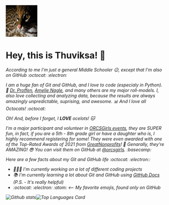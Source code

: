 <img src="images/oce.jpeg" alt="image header" width="100" height="100"/>
<h1>Hey, this is Thuviksa! 👋</h1>
<h6>
According to me I'm just a general Middle Schooler 😉, except that I'm also on GitHub :octocat: :electron:

I am a huge fan of Git and GitHub, and I love to code (especialy in Python). 🐍 
[Dr. Proffen](https://github.com/tproffen), [Amelie Nagle](https://github.com/SootSprite15), and many others are my major roll-models. 
I, also love collecting and analyzing data, because the results are always amazingly unpredictable, suprising, and awesome. 📊 
And I love all Octocats! :octocat:

Oh! And, before I forget, I ***LOVE*** ocelots! 🐱

I'm a major participant and volunteer in [ORCSGirls events](https://www.orcsgirls.org/events), they are SUPER fun, in fact, if you are a 5th - 8th grade girl or have a daughter who is, I highly recommend registering for some! 
They were even awarded with one of the Top-Rated Awards of 2021 from [GreatNonprofits](https://greatnonprofits.org/org/oak-ridge-computer-science-girls)! 🥇 
Genarally, they're AMAZING! 😎 
You can visit them on GitHub at [@orcsgirls](https://github.com/orcsgirls). :basecamp:

Here are a few facts about my Git and GitHub life :octocat: :electron::

- 👩🏻‍💻 I'm currently working on a lot of different coding projects
- 📚 I'm currently learning a lot about Git and GitHub using [GitHub Docs](https://docs.github.com/) (P.S. - It's really helpful)
- :octocat: :electron: :atom: <-- My favorite emojis, found only on GitHub

![Github stats](https://github-readme-stats.vercel.app/api?username=cyber-ocelot&theme=cobalt&show_icons=true&count_private=true&count_all_commits=true)![Top Languages Card](https://github-readme-stats.vercel.app/api/top-langs/?username=cyber-ocelot&layout=compact&theme=cobalt)
</h6>
<!--
**ThuviksaM/ThuviksaM** is a ✨ _special_ ✨ repository because its `README.md` (this file) appears on your GitHub profile.

Here are some ideas to get you started:

- 🔭 I’m currently working on ...
- 🌱 I’m currently learning ...
- 👯 I’m looking to collaborate on ...
- 🤔 I’m looking for help with ...
- 💬 Ask me about ...
- 📫 How to reach me: ...
- 😄 Pronouns: ...
- ⚡ Fun fact: ...
-->
